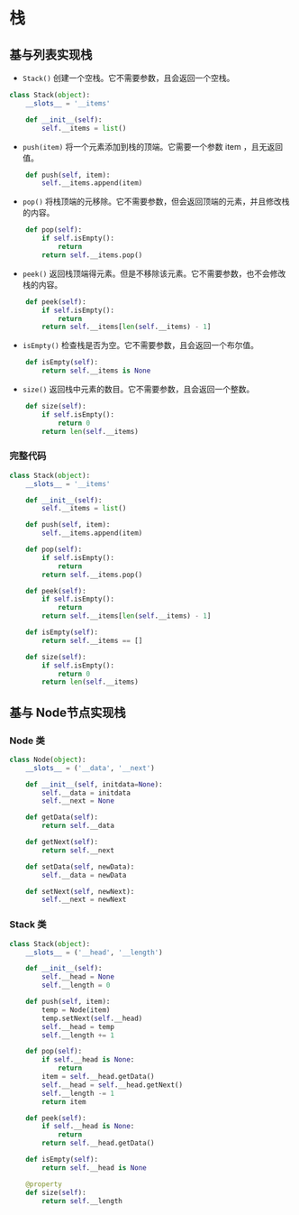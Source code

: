 # 栈

## 基与列表实现栈

- ```Stack()``` 创建一个空栈。它不需要参数，且会返回一个空栈。

```Python
class Stack(object):
    __slots__ = '__items'

    def __init__(self):
        self.__items = list()
```

- ```push(item)``` 将一个元素添加到栈的顶端。它需要一个参数 item ，且无返回值。

```Python
    def push(self, item):
        self.__items.append(item)
```

- ```pop()``` 将栈顶端的元移除。它不需要参数，但会返回顶端的元素，并且修改栈的内容。

```Python
    def pop(self):
        if self.isEmpty():
            return
        return self.__items.pop()
```

- ```peek()``` 返回栈顶端得元素。但是不移除该元素。它不需要参数，也不会修改栈的内容。

```Python
    def peek(self):
        if self.isEmpty():
            return
        return self.__items[len(self.__items) - 1]
```

- ```isEmpty()``` 检查栈是否为空。它不需要参数，且会返回一个布尔值。

```Python
    def isEmpty(self):
        return self.__items is None
```

- ```size()``` 返回栈中元素的数目。它不需要参数，且会返回一个整数。

```Python
    def size(self):
        if self.isEmpty():
            return 0
        return len(self.__items)
```

### 完整代码

```Python
class Stack(object):
    __slots__ = '__items'

    def __init__(self):
        self.__items = list()

    def push(self, item):
        self.__items.append(item)

    def pop(self):
        if self.isEmpty():
            return
        return self.__items.pop()

    def peek(self):
        if self.isEmpty():
            return
        return self.__items[len(self.__items) - 1]

    def isEmpty(self):
        return self.__items == []

    def size(self):
        if self.isEmpty():
            return 0
        return len(self.__items)
```

## 基与 Node节点实现栈

### Node 类

```Python
class Node(object):
    __slots__ = ('__data', '__next')

    def __init__(self, initdata=None):
        self.__data = initdata
        self.__next = None

    def getData(self):
        return self.__data

    def getNext(self):
        return self.__next

    def setData(self, newData):
        self.__data = newData

    def setNext(self, newNext):
        self.__next = newNext
```

### Stack 类

```Python
class Stack(object):
    __slots__ = ('__head', '__length')

    def __init__(self):
        self.__head = None
        self.__length = 0

    def push(self, item):
        temp = Node(item)
        temp.setNext(self.__head)
        self.__head = temp
        self.__length += 1

    def pop(self):
        if self.__head is None:
            return
        item = self.__head.getData()
        self.__head = self.__head.getNext()
        self.__length -= 1
        return item

    def peek(self):
        if self.__head is None:
            return
        return self.__head.getData()

    def isEmpty(self):
        return self.__head is None

    @property
    def size(self):
        return self.__length
```
